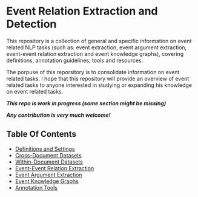 # Event Relation Extraction and Detection
This repository is a collection of general and specific information on event related NLP tasks (such as: event extraction, event argument extraction, event-event relation extraction and event knowledge graphs), covering definitions, annotation guidelines, tools and resources. 

The porpuse of this reporsitory is to consolidate information on event related tasks. I hope that this repository will provide an overview of event related tasks to anyone interested in studying or expanding his knowledge on event related tasks.

**_This repo is work in progress (some section might be missing)_**

**_Any contribution is very much welcome!_**

## Table Of Contents

- [Definitions and Settings](definitions.md)
- [Cross-Document Datasets](cd_datasets.md)
- [Within-Document Datasets](wd_datasets.md)
- [Event-Event Relation Extraction](event_event_rel.md)
- [Event Argument Extraction](arguments.md)
- [Event Knowledge Graphs](graphs.md)
- [Annotation Tools](tools.md)
